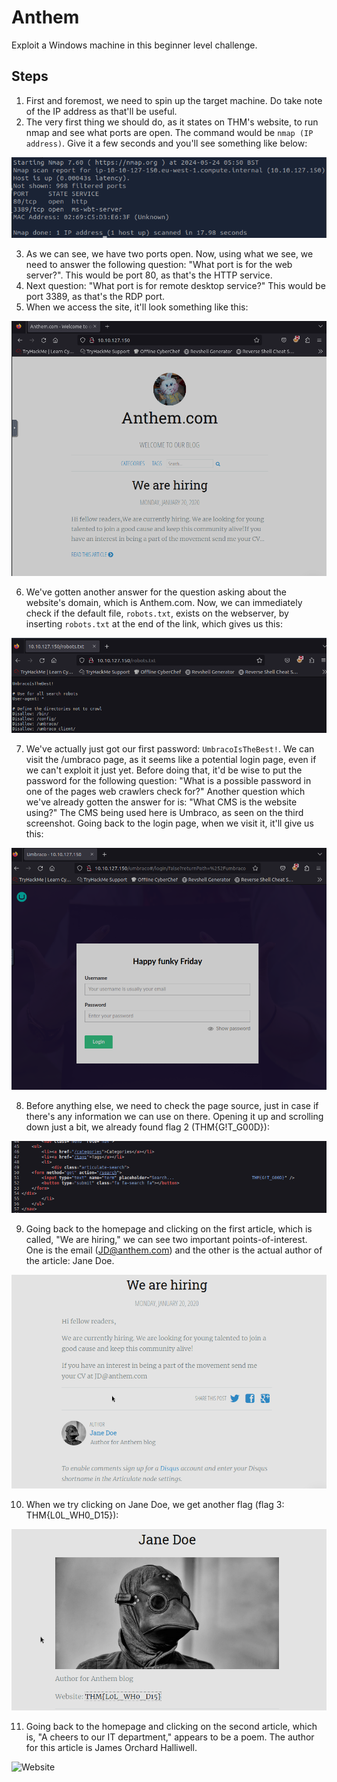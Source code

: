 # Anthem
Exploit a Windows machine in this beginner level challenge.

## Steps
1. First and foremost, we need to spin up the target machine. Do take note of the IP address as that'll be useful.
2. The very first thing we should do, as it states on THM's website, to run nmap and see what ports are open. The command would be `nmap (IP address)`. Give it a few seconds and you'll see something like below:

![Nmap](./images/anthem1.png "Nmap Result") <br>

3. As we can see, we have two ports open. Now, using what we see, we need to answer the following question: "What port is for the web server?". This would be port 80, as that's the HTTP service.
4. Next question: "What port is for remote desktop service?" This would be port 3389, as that's the RDP port.
5. When we access the site, it'll look something like this:

![Website](./images/anthem2.png "Anthem Website") <br>

6. We've gotten another answer for the question asking about the website's domain, which is Anthem.com. Now, we can immediately check if the default file, `robots.txt`, exists on the webserver, by inserting `robots.txt` at the end of the link, which gives us this:

![Website](./images/anthem3.png "robots.txt")

7. We've actually just got our first password: `UmbracoIsTheBest!`. We can visit the /umbraco page, as it seems like a potential login page, even if we can't exploit it just yet. Before doing that, it'd be wise to put the password for the following question: "What is a possible password in one of the pages web crawlers check for?" Another question which we've already gotten the answer for is: "What CMS is the website using?" The CMS being used here is Umbraco, as seen on the third screenshot. Going back to the login page, when we visit it, it'll give us this:

![Website](./images/anthem4.png)

8. Before anything else, we need to check the page source, just in case if there's any information we can use on there. Opening it up and scrolling down just a bit, we already found flag 2 (THM{G!T_G00D}):

![Website](./images/anthem5.png)

9. Going back to the homepage and clicking on the first article, which is called, "We are hiring," we can see two important points-of-interest. One is the email (JD@anthem.com) and the other is the actual author of the article: Jane Doe.

![Website](./images/anthem6.png)

10. When we try clicking on Jane Doe, we get another flag (flag 3: THM{L0L_WH0_D15}):

![Website](./images/anthem7.png)

11. Going back to the homepage and clicking on the second article, which is, "A cheers to our IT department," appears to be a poem. The author for this article is James Orchard Halliwell.

![Website]()
